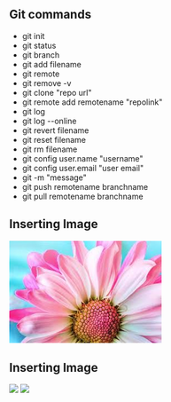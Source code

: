 ## Git commands
- git init
- git status
- git branch
- git add filename
- git remote
- git remove -v
- git clone "repo url"
- git remote add remotename "repolink"
- git log
- git log --online
- git revert filename
- git reset filename
- git rm filename
- git config user.name "username"
- git config user.email "user email"
- git -m "message"
- git push remotename branchname
- git pull remotename branchname
## Inserting Image
![lotus](https://github.com/teja493/markdownlinux-day-/blob/master/kkk.jpg)
## Inserting Image
[![](https://img.youtube.com/vi/BFNekjEgvuk/0.jpg)](https://www.youtube.com/watch?v=BFNekjEgvuk)
[![](https://img.youtube.com/vi/LaFtAcIrGWA/0.jpg)](https://www.youtube.com/watch?v=LaFtAcIrGWA)
